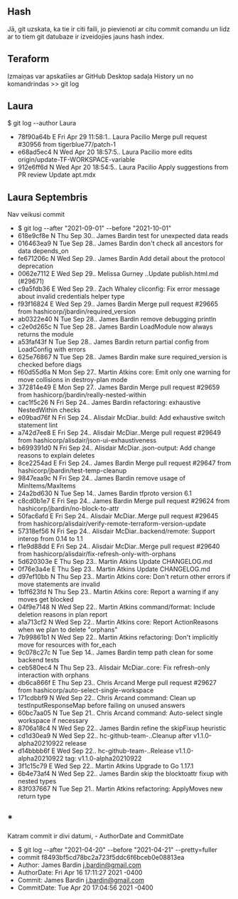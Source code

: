 ## Hash
Jā, git uzskata, ka tie ir citi faili, jo pievienoti ar citu commit comandu un lidz ar to tiem git datubaze ir izveidojies jauns hash index.

## Teraform
Izmaiņas var apskatīies ar GitHub Desktop sadaļa History un no komandrindas >> git log

## Laura

$ git log --author Laura
- 78f90a64b E Fri Apr 29 11:58:1.. Laura Pacilio    Merge pull request #30956 from tigerblue77/patch-1
- e68ad5ec4 N Wed Apr 20 18:57:5.. Laura Pacilio    more edits origin/update-TF-WORKSPACE-variable
- 912e6ff6d N Wed Apr 20 18:54:5.. Laura Pacilio    Apply suggestions from PR review
    Update apt.mdx
    
## Laura Septembris
Nav veikusi commit
 - $ git log --after "2021-09-01" --before "2021-10-01"
- 618e9cf8e N Thu Sep 30.. James Bardin     test for unexpected data reads
- 016463ea9 N Tue Sep 28.. James Bardin     don't check all ancestors for data depends_on
- fe671206c N Wed Sep 29.. James Bardin     Add detail about the protocol deprecation
- 0062e7112 E Wed Sep 29.. Melissa Gurney ..Update publish.html.md (#29671)
- c9a5fdb36 E Wed Sep 29.. Zach Whaley      cliconfig: Fix error message about invalid credentials helper type
- f93f16824 E Wed Sep 29.. James Bardin     Merge pull request #29665 from hashicorp/jbardin/required_version
- ab0322e40 N Tue Sep 28.. James Bardin     remove debugging println
- c2e0d265c N Tue Sep 28.. James Bardin     LoadModule now always returns the module
- a53faf43f N Tue Sep 28.. James Bardin     return partial config from LoadConfig with errors
- 625e76867 N Tue Sep 28.. James Bardin     make sure required_version is checked before diags
- f60d55d6a N Mon Sep 27.. Martin Atkins    core: Emit only one warning for move collisions in destroy-plan mode
- 372814e49 E Mon Sep 27.. James Bardin     Merge pull request #29659 from hashicorp/jbardin/really-nested-within
- cac1f5c26 N Fri Sep 24.. James Bardin     refactoring: exhaustive NestedWithin checks
- e09bad76f N Fri Sep 24.. Alisdair McDiar..build: Add exhaustive switch statement lint
- a742d7ee8 E Fri Sep 24.. Alisdair McDiar..Merge pull request #29649 from hashicorp/alisdair/json-ui-exhaustiveness
- b699391d0 N Fri Sep 24.. Alisdair McDiar..json-output: Add change reasons to explain deletes
- 8ce2254ad E Fri Sep 24.. James Bardin     Merge pull request #29647 from hashicorp/jbardin/test-temp-cleanup
- 9847eaa9c N Fri Sep 24.. James Bardin     remove usage of MinItems/MaxItems
- 24a2bd630 N Tue Sep 14.. James Bardin     tfproto version 6.1
- c8cd0b1e7 E Fri Sep 24.. James Bardin     Merge pull request #29624 from hashicorp/jbardin/no-block-to-attr
- 50fac6afd E Fri Sep 24.. Alisdair McDiar..Merge pull request #29645 from hashicorp/alisdair/verify-remote-terraform-version-update
- 57318ef56 N Fri Sep 24.. Alisdair McDiar..backend/remote: Support interop from 0.14 to 1.1
- f1e9d88dd E Fri Sep 24.. Alisdair McDiar..Merge pull request #29640 from hashicorp/alisdair/fix-refresh-only-with-orphans
- 5d620303e E Thu Sep 23.. Martin Atkins    Update CHANGELOG.md
- 0f76e3a4e E Thu Sep 23.. Martin Atkins    Update CHANGELOG.md
- d97ef10bb N Thu Sep 23.. Martin Atkins    core: Don't return other errors if move statements are invalid
- 1bff623fd N Thu Sep 23.. Martin Atkins    core: Report a warning if any moves get blocked
- 04f9e7148 N Wed Sep 22.. Martin Atkins    command/format: Include deletion reasons in plan report
- a1a713cf2 N Wed Sep 22.. Martin Atkins    core: Report ActionReasons when we plan to delete "orphans"
- 7b99861b1 N Wed Sep 22.. Martin Atkins    refactoring: Don't implicitly move for resources with for_each
- 9c078c27c N Tue Sep 14.. James Bardin     temp path clean for some backend tests
- ceb580ec4 N Thu Sep 23.. Alisdair McDiar..core: Fix refresh-only interaction with orphans
- db6ca866f E Thu Sep 23.. Chris Arcand     Merge pull request #29627 from hashicorp/auto-select-single-workspace
- 171cdbbf9 N Wed Sep 22.. Chris Arcand     command: Clean up testInputResponseMap before failing on unused answers
- 60bc7aa05 N Tue Sep 21.. Chris Arcand     command: Auto-select single workspace if necessary
- 8706a18c4 N Wed Sep 22.. James Bardin     refine the skipFixup heuristic
- cd1d30ea9 N Wed Sep 22.. hc-github-team-..Cleanup after v1.1.0-alpha20210922 release
- d14bbbb6f E Wed Sep 22.. hc-github-team-..Release v1.1.0-alpha20210922 tag: v1.1.0-alpha20210922
- 3f1c15c79 E Wed Sep 22.. Martin Atkins    Upgrade to Go 1.17.1
- 6b4e73af4 N Wed Sep 22.. James Bardin     skip the blocktoattr fixup with nested types
- 83f037667 N Tue Sep 21.. Martin Atkins    refactoring: ApplyMoves new return type


## *

Katram commit ir divi datumi,  - AuthorDate and CommitDate

- $ git log --after "2021-04-20" --before "2021-04-21" --pretty=fuller
- commit f8493bf5cd78bc2a723f5ddc6f6bceb0e08813ea
- Author:     James Bardin <j.bardin@gmail.com>
- AuthorDate: Fri Apr 16 17:11:27 2021 -0400
- Commit:     James Bardin <j.bardin@gmail.com>
- CommitDate: Tue Apr 20 17:04:56 2021 -0400




